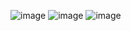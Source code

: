 ![image](https://user-images.githubusercontent.com/110505489/223933237-81969a31-3d90-4454-ba53-8b094c693ef1.png)
![image](https://user-images.githubusercontent.com/110505489/223933266-a51f56da-f87a-4831-8098-c30ab91513c1.png)
![image](https://user-images.githubusercontent.com/110505489/223933356-e34edd4d-c919-48a8-8f70-475993c90952.png)
